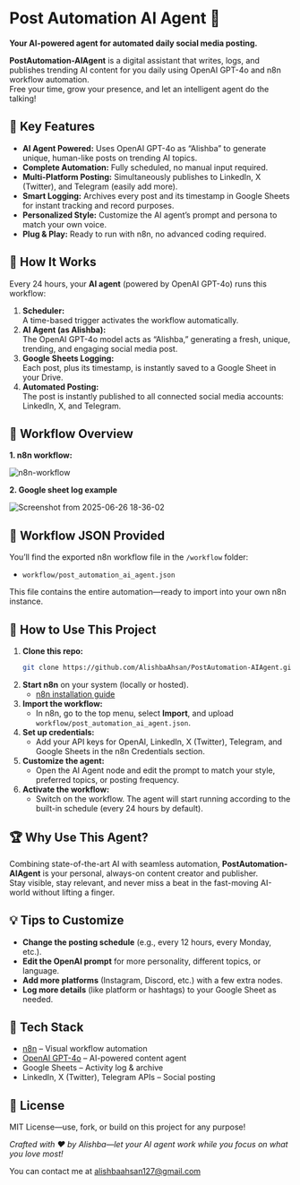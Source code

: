 # Post Automation AI Agent 🤖
**Your AI-powered agent for automated daily social media posting.**

**PostAutomation-AIAgent** is a digital assistant that writes, logs, and publishes trending AI content for you daily using OpenAI GPT-4o and n8n workflow automation.  
Free your time, grow your presence, and let an intelligent agent do the talking!

## 🌟 Key Features

- **AI Agent Powered:** Uses OpenAI GPT-4o as “Alishba” to generate unique, human-like posts on trending AI topics.
- **Complete Automation:** Fully scheduled, no manual input required.
- **Multi-Platform Posting:** Simultaneously publishes to LinkedIn, X (Twitter), and Telegram (easily add more).
- **Smart Logging:** Archives every post and its timestamp in Google Sheets for instant tracking and record purposes.
- **Personalized Style:** Customize the AI agent’s prompt and persona to match your own voice.
- **Plug & Play:** Ready to run with n8n, no advanced coding required.

## 🧠 How It Works
Every 24 hours, your **AI agent** (powered by OpenAI GPT-4o) runs this workflow:

1. **Scheduler:**  
   A time-based trigger activates the workflow automatically.
2. **AI Agent (as Alishba):**  
   The OpenAI GPT-4o model acts as “Alishba,” generating a fresh, unique, trending, and engaging social media post.
3. **Google Sheets Logging:**  
   Each post, plus its timestamp, is instantly saved to a Google Sheet in your Drive.
4. **Automated Posting:**  
   The post is instantly published to all connected social media accounts: LinkedIn, X, and Telegram.

## 🚦 Workflow Overview
**1. n8n workflow:**
  
![n8n-workflow](https://github.com/user-attachments/assets/2579e2b2-3a17-4128-9c3f-b12410bae7db)

**2. Google sheet log example**

![Screenshot from 2025-06-26 18-36-02](https://github.com/user-attachments/assets/cc591cb8-ed6e-4f6a-969f-f559ffecd073)

## 📁 Workflow JSON Provided

You’ll find the exported n8n workflow file in the `/workflow` folder:

- `workflow/post_automation_ai_agent.json`

This file contains the entire automation—ready to import into your own n8n instance.

## 🚀 How to Use This Project

1. **Clone this repo:**
    ```bash
    git clone https://github.com/AlishbaAhsan/PostAutomation-AIAgent.git
    ```
2. **Start n8n** on your system (locally or hosted).
    - [n8n installation guide](https://docs.n8n.io/hosting/installation/)
3. **Import the workflow:**
    - In n8n, go to the top menu, select **Import**, and upload `workflow/post_automation_ai_agent.json`.
4. **Set up credentials:**
    - Add your API keys for OpenAI, LinkedIn, X (Twitter), Telegram, and Google Sheets in the n8n Credentials section.
5. **Customize the agent:**
    - Open the AI Agent node and edit the prompt to match your style, preferred topics, or posting frequency.
6. **Activate the workflow:**
    - Switch on the workflow. The agent will start running according to the built-in schedule (every 24 hours by default).

## 🏆 Why Use This Agent?

Combining state-of-the-art AI with seamless automation, **PostAutomation-AIAgent** is your personal, always-on content creator and publisher.  
Stay visible, stay relevant, and never miss a beat in the fast-moving AI-world without lifting a finger.


## 💡 Tips to Customize

- **Change the posting schedule** (e.g., every 12 hours, every Monday, etc.).
- **Edit the OpenAI prompt** for more personality, different topics, or language.
- **Add more platforms** (Instagram, Discord, etc.) with a few extra nodes.
- **Log more details** (like platform or hashtags) to your Google Sheet as needed.

## 🔗 Tech Stack

- [n8n](https://n8n.io/) – Visual workflow automation
- [OpenAI GPT-4o](https://platform.openai.com/) – AI-powered content agent
- Google Sheets – Activity log & archive
- LinkedIn, X (Twitter), Telegram APIs – Social posting

## 📄 License

MIT License—use, fork, or build on this project for any purpose!

*Crafted with ❤️ by Alishba—let your AI agent work while you focus on what you love most!*

You can contact me at alishbaahsan127@gmail.com


